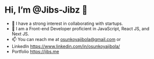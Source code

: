 # Hi, I’m @Jibs-Jibz 👋
- 👀 I have a strong interest in collaborating with startups.
- 🌱 I am a Front-end Developer proficient in JavaScript, React JS, and Next JS.
- 📫 You can reach me at osunkoyajibola@gmail.com or 
- LinkedIn https://www.linkedin.com/in/osunkoyajibola/
- Portfolio https://jibs.me

<!---
Jibs-Jibz/Jibs-Jibz is a ✨ special ✨ repository because its `README.md` (this file) appears on your GitHub profile.
You can click the Preview link to take a look at your changes.
--->
